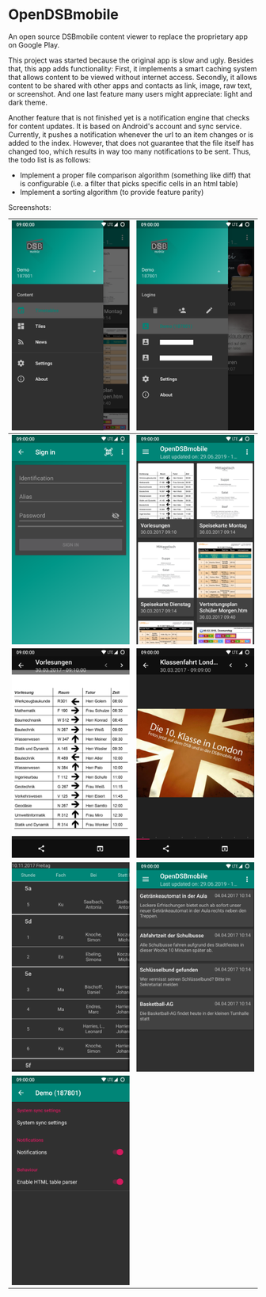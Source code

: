 # OpenDSBmobile
An open source DSBmobile content viewer to replace the proprietary app on Google Play.

This project was started because the original app is slow and ugly. Besides that, this app adds functionality: First, it implements a smart caching system that allows content to be viewed without internet access. Secondly, it allows content to be shared with other apps and contacts as link, image, raw text, or screenshot. And one last feature many users might appreciate: light and dark theme.

Another feature that is not finished yet is a notification engine that checks for content updates. It is based on Android's account and sync service. Currently, it pushes a notification whenever the url to an item changes or is added to the index. However, that does not guarantee that the file itself has changed too, which results in way too many notifications to be sent. Thus, the todo list is as follows:

- Implement a proper file comparison algorithm (something like diff) that is configurable (i.e. a filter that picks specific cells in an html table)
- Implement a sorting algorithm (to provide feature parity)

Screenshots:

| ![](drawer.png) | ![](user_drawer.png) |
|:---:|:---:|
| ![](login.png) | ![](content_overview.png) |
| ![](image_1.png) | ![](image_2.png) |
| ![](timetable.png) | ![](news.png) |
| ![](user_settings.png) | |
